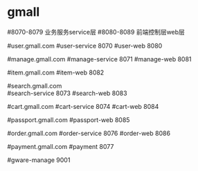 # gmall

#8070-8079 业务服务service层
#8080-8089 前端控制层web层 

#user.gmall.com 
 #user-service 8070
 #user-web 8080

#manage.gmall.com 
 #manage-service 8071
 #manage-web 8081

#item.gmall.com 
 #item-web 8082
 
#search.gmall.com  
 #search-service 8073
 #search-web 8083
 
#cart.gmall.com
 #cart-service 8074
 #cart-web 8084
 
 #passport.gmall.com 
  #passport-web 8085
 
#order.gmall.com
 #order-service 8076 
 #order-web 8086

#payment.gmall.com 
 #payment 8077

#gware-manage 9001